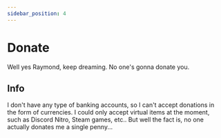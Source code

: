 ```yaml
---
sidebar_position: 4
---
```


# Donate

Well yes Raymond, keep dreaming. No one's gonna donate you.

## Info

I don't have any type of banking accounts, so I can't accept donations in the form of currencies. I could only accept virtual items at the moment, such as Discord Nitro, Steam games, etc.. But well the fact is, no one actually donates me a single penny...